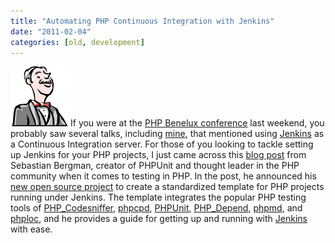```yaml
---
title: "Automating PHP Continuous Integration with Jenkins"
date: "2011-02-04"
categories: [old, development]
---
```


![](/images/butler.png "Jenkins")If you were at the [PHP Benelux conference](http://conference.phpbenelux.eu/2011/) last weekend, you probably saw several talks, including [mine](http://conference.phpbenelux.eu/2011/talks/#mertictools), that mentioned using [Jenkins](http://jenkins-ci.org/) as a Continuous Integration server. For those of you looking to tackle setting up Jenkins for your PHP projects, I just came across this [blog post](http://sebastian-bergmann.de/archives/907-http://sebastian-bergmann.de/archives/907-Template-for-Jenkins-Jobs-for-PHP-Projects.html) from Sebastian Bergman, creator of PHPUnit and thought leader in the PHP community when it comes to testing in PHP. In the post, he announced his [new open source project](http://jenkins-php.org/) to create a standardized template for PHP projects running under Jenkins. The template integrates the popular PHP testing tools of [PHP\_Codesniffer](http://pear.php.net/package/PHP_CodeSniffer/redirected), [phpcpd](https://github.com/sebastianbergmann/phpcpd), [PHPUnit](https://github.com/sebastianbergmann/phpunit/), [PHP\_Depend](http://pdepend.org/), [phpmd](http://phpmd.org/), and [phploc](https://github.com/sebastianbergmann/phploc), and he provides a guide for getting up and running with [Jenkins](http://jenkins-ci.org/) with ease.
